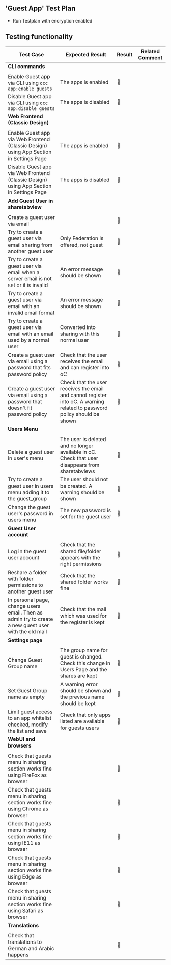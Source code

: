 ## 'Guest App' Test Plan

- Run Testplan with encryption enabled

## Testing functionality

Test Case | Expected Result | Result | Related Comment
------------- | -------------- | ----- | ------
**CLI commands** |  |   |
|  |   |
Enable Guest app via CLI using ```occ app:enable guests``` | The apps is enabled | :construction:  |
Disable Guest app via CLI using ```occ app:disable guests``` | The apps is disabled | :construction:  |
**Web Frontend (Classic Design)** |  |   |
|  |   |
Enable Guest app via Web Frontend (Classic Design) using App Section in Settings Page | The apps is enabled | :construction:  
Disable Guest app via Web Frontend (Classic Design) using App Section in Settings Page | The apps is disabled | :construction:  |
**Add Guest User in sharetabview** |  |   |
|  |   |
Create a guest user via email |  | :construction:  |
Try to create a guest user via email sharing from another guest user | Only Federation is offered, not guest | :construction:  |
Try to create a guest user via email when a server email is not set or it is invalid|  An error message should be shown | :construction:  |
Try to create a guest user via email with an invalid email format | An error message should be shown | :construction:  |
Try to create a guest user via email with an email used by a normal user | Converted into sharing with this normal user | :construction:  |
Create a guest user via email using a password that fits password policy | Check that the user receives the email and can register into oC | :construction:  | 
Create a guest user via email using a password that doesn't fit password policy | Check that the user receives the email and cannot register into oC. A warning related to password policy should be shown | :construction:  |
**Users Menu** |  |   |
|  |   |
Delete a guest user in user's menu | The user is deleted and no longer available in oC. Check that user disappears from sharetabviews | :construction:  |
Try to create a guest user in users menu adding it to the guest_group| The user should not be created. A warning should be shown | :construction:  |
Change the guest user's password in users menu | The new password is set for the guest user | :construction:  |
**Guest User account**|  |   |
|  |   |
Log in the guest user account  | Check that the shared file/folder appears with the right permissions | :construction:  |
Reshare a folder with folder permissions to another guest user | Check that the shared folder works fine | :construction:  |
In personal page, change users email. Then as admin try to create a new guest user with the old mail  | Check that the mail which was used for the register is kept | :construction:  |
**Settings page**|  |   |
|  |   |
Change Guest Group name  | The group name for guest is changed. Check this change in Users Page and the shares are kept | :construction:  |
Set Guest Group name as empty  | A warning error should be shown and the previous name should be kept | :construction:  |
Limit guest access to an app whitelist checked, modify the list and save  | Check that only apps listed are available for guests users | :construction:  |
**WebUI and browsers**|  |   |
|  |   |
Check that guests menu in sharing section works fine using FireFox as browser |  | :construction:  |
Check that guests menu in sharing section works fine using Chrome as browser |  | :construction:  |
Check that guests menu in sharing section works fine using IE11 as browser |  | :construction:  |
Check that guests menu in sharing section works fine using Edge as browser |  | :construction:  |
Check that guests menu in sharing section works fine using Safari as browser |  | :construction:  |
**Translations**|  |   |
|  |   |
Check that translations to German and Arabic happens |  | :construction:  |
